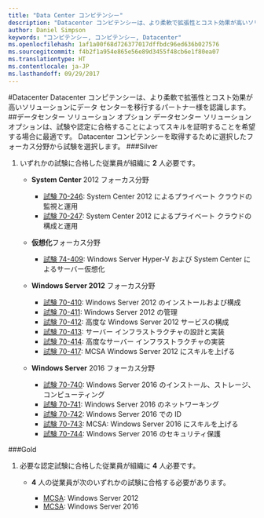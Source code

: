 ```yaml
---
title: "Data Center コンピテンシー"
description: "Datacenter コンピテンシーは、より柔軟で拡張性とコスト効果が高いソリューションにデータ センターを移行するパートナー様を認識します。"
author: Daniel Simpson
keywords: "コンピテンシー, コンピテンシー, Datacenter"
ms.openlocfilehash: 1af1a00f68d726377017dffbdc96ed636b027576
ms.sourcegitcommit: f4b2f1a954e865e56e89d3455f48cb6e1f80ea07
ms.translationtype: HT
ms.contentlocale: ja-JP
ms.lasthandoff: 09/29/2017
---
```

#<a name="datacenter"></a>Datacenter
Datacenter コンピテンシーは、より柔軟で拡張性とコスト効果が高いソリューションにデータ センターを移行するパートナー様を認識します。
##<a name="datacenter-solutions-option"></a>データセンター ソリューション オプション
データセンター ソリューション オプションは、試験や認定に合格することによってスキルを証明することを希望する場合に最適です。 Datacenter コンピテンシーを取得するために選択したフォーカス分野から試験を選択します。
###<a name="silver"></a>Silver
1. いずれかの試験に合格した従業員が組織に **2** 人必要です。

    - **System Center** 2012 フォーカス分野

        - [試験 70-246](https://www.microsoft.com/en-us/learning/exam-70-246.aspx): System Center 2012 によるプライベート クラウドの監視と運用
        - [試験 70-247](https://www.microsoft.com/en-us/learning/exam-70-247.aspx): System Center 2012 によるプライベート クラウドの構成と運用

    - **仮想化**フォーカス分野

        - [試験 74-409](https://www.microsoft.com/en-us/learning/exam-74-409.aspx): Windows Server Hyper-V および System Center によるサーバー仮想化

    - **Windows Server 2012** フォーカス分野

        - [試験 70-410](https://www.microsoft.com/en-us/learning/exam-70-410.aspx): Windows Server 2012 のインストールおよび構成
        - [試験 70-411](https://www.microsoft.com/en-us/learning/exam-70-411.aspx): Windows Server 2012 の管理
        - [試験 70-412](https://www.microsoft.com/en-us/learning/exam-70-412.aspx): 高度な Windows Server 2012 サービスの構成
        - [試験 70-413](https://www.microsoft.com/en-us/learning/exam-70-413.aspx): サーバー インフラストラクチャの設計と実装
        - [試験 70-414](https://www.microsoft.com/en-us/learning/exam-70-414.aspx): 高度なサーバー インフラストラクチャの実装
        - [試験 70-417](https://www.microsoft.com/en-us/learning/exam-70-417.aspx): MCSA Windows Server 2012 にスキルを上げる

    - **Windows Server** 2016 フォーカス分野
        - [試験 70-740](https://www.microsoft.com/en-us/learning/exam-70-740.aspx): Windows Server 2016 のインストール、ストレージ、コンピューティング
        - [試験 70-741](https://www.microsoft.com/en-us/learning/exam-70-741.aspx): Windows Server 2016 のネットワーキング
        - [試験 70-742](https://www.microsoft.com/en-us/learning/exam-70-742.aspx): Windows Server 2016 での ID
        - [試験 70-743](https://www.microsoft.com/en-us/learning/exam-70-743.aspx): MCSA: Windows Server 2016 にスキルを上げる
        - [試験 70-744](https://www.microsoft.com/en-us/learning/exam-70-744.aspx): Windows Server 2016 のセキュリティ保護

###<a name="gold"></a>Gold
1. 必要な認定試験に合格した従業員が組織に **4** 人必要です。

    - **4** 人の従業員が次のいずれかの試験に合格する必要があります。

        - [MCSA](https://www.microsoft.com/en-us/learning/mcsa-windows-server-certification.aspx): Windows Server 2012
        - [MCSA](https://www.microsoft.com/en-us/learning/mcsa-windows-server-2016-certification.aspx): Windows Server 2016
